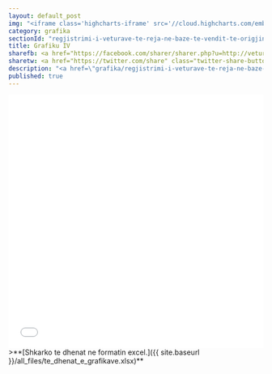 ```yaml
---
layout: default_post
img: "<iframe class='highcharts-iframe' src='//cloud.highcharts.com/embed/izuqud' style='border: 0; width: 100%; height: 400px'>&nbsp;</iframe>"
category: grafika
sectionId: "regjistrimi-i-veturave-te-reja-ne-baze-te-vendit-te-origjines"
title: Grafiku IV
sharefb: <a href="https://facebook.com/sharer/sharer.php?u=http://veturat.institutigap.org/grafika/regjistrimi-i-veturave-te-reja-ne-baze-te-vendit-te-origjines.html" target="_blank"><i class="fa fa-facebook">&nbsp;| Share on facebook</i> </a>
sharetw: <a href="https://twitter.com/share" class="twitter-share-button" data-url="http://veturat.institutigap.org/grafika/regjistrimi-i-veturave-te-reja-ne-baze-te-vendit-te-origjines.html" data-text="Importi i veturave të reja në bazë të vendit të origjinës" data-via="institutiGAP" data-hashtags="EkonomiaEVeturave">Tweet</a>
description: "<a href=\"grafika/regjistrimi-i-veturave-te-reja-ne-baze-te-vendit-te-origjines.html\">Ky grafikon </a>paraqet importin e veturave të reja në bazë të vendit të origjinës.<br><br>Burimi: Ministria e Punëve të Brendshme."
published: true
---
```







<iframe class="highcharts-iframe" src="//cloud.highcharts.com/embed/izuqud" style="border: 0; width: 100%; height: 500px">&nbsp;</iframe>
>**[Shkarko te dhenat ne formatin excel.]({{ site.baseurl }}/all_files/te_dhenat_e_grafikave.xlsx)**
